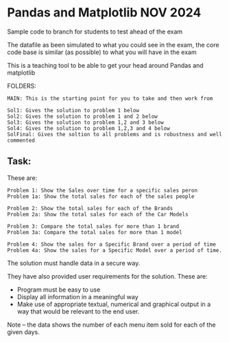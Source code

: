 # Pandas and Matplotlib NOV 2024

Sample code to branch for students to test ahead of the exam

The datafile as been simulated to what you could see in the exam, the core code base is similar (as possible) to what you will have in the exam

This is a teaching tool to be able to get your head around Pandas and matplotlib

FOLDERS:
    
    MAIN: This is the starting point for you to take and then work from

    Sol1: Gives the solution to problem 1 below
    Sol2: Gives the solution to problem 1 and 2 below
    Sol3: Gives the solution to problem 1,2 and 3 below
    Sol4: Gives the solution to problem 1,2,3 and 4 below
    SolFinal: Gives the soltion to all problems and is robustness and well commented



## Task:

These are:

    Problem 1: Show the Sales over time for a specific sales peron
    Problem 1a: Show the total sales for each of the sales people

    Problem 2: Show the total sales for each of the Brands
    Problem 2a: Show the total sales for each of the Car Models

    Problem 3: Compare the total sales for more than 1 brand
    Problem 3a: Compare the total sales for more than 1 model

    Problem 4: Show the sales for a Specific Brand over a period of time
    Problem 4a: Show the sales for a Specific Model over a period of time. 


The solution must handle data in a secure way.

They have also provided user requirements for the solution. These are: 
- Program must be easy to use
- Display all information in a meaningful way
- Make use of appropriate textual, numerical and graphical output in a way that would be relevant to the end user. 

Note – the data shows the number of each menu item sold for each of the given days.
